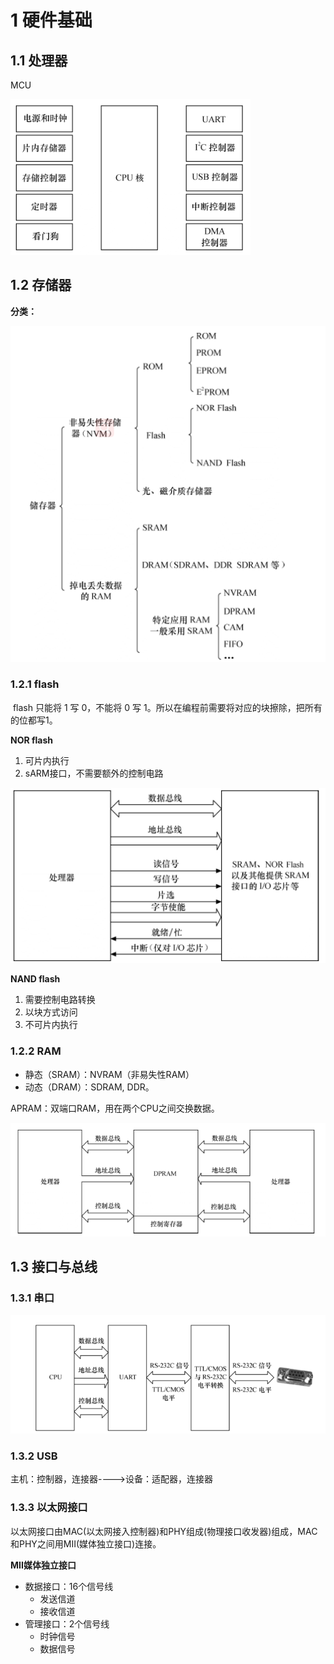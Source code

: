 # 1 硬件基础

## 1.1 处理器

MCU

![image-20200324141812903](TyporaImage/设备驱动开发详解笔记.assets/image-20200324141812903.png)

## 1.2 存储器

**分类：**

![image-20200324145139036](TyporaImage/设备驱动开发详解笔记.assets/image-20200324145139036.png)

### 1.2.1 flash

​		flash 只能将 1 写 0，不能将 0 写 1。所以在编程前需要将对应的块擦除，把所有的位都写1。

**NOR flash**

1. 可片内执行
2. sARM接口，不需要额外的控制电路

![image-20200324142430440](TyporaImage/设备驱动开发详解笔记.assets/image-20200324142430440.png)

**NAND flash**

1. 需要控制电路转换
2. 以块方式访问
3. 不可片内执行

### 1.2.2 RAM

- 静态（SRAM）：NVRAM（非易失性RAM）
- 动态（DRAM）：SDRAM, DDR。

APRAM：双端口RAM，用在两个CPU之间交换数据。

![image-20200324144822587](TyporaImage/设备驱动开发详解笔记.assets/image-20200324144822587.png)

## 1.3 接口与总线

### 1.3.1 串口

![image-20200324150025881](TyporaImage/设备驱动开发详解笔记.assets/image-20200324150025881.png)

### 1.3.2 USB

主机：控制器，连接器---->设备：适配器，连接器

### 1.3.3 以太网接口

​		以太网接口由MAC(以太网接入控制器)和PHY组成(物理接口收发器)组成，MAC和PHY之间用MII(媒体独立接口)连接。

**MII媒体独立接口**

- 数据接口：16个信号线
  - 发送信道
  - 接收信道
- 管理接口：2个信号线
  - 时钟信号
  - 数据信号